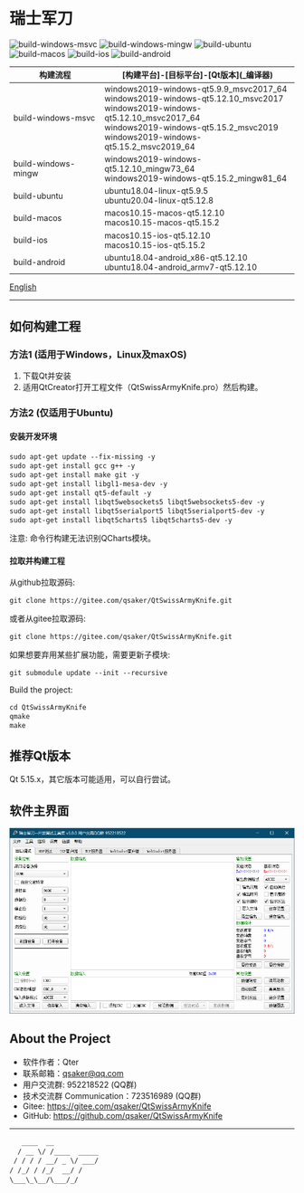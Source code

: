 # 瑞士军刀

![build-windows-msvc](https://github.com/qsaker/QtSwissArmyKnife/workflows/build-windows-msvc/badge.svg)
![build-windows-mingw](https://github.com/qsaker/QtSwissArmyKnife/workflows/build-windows-mingw/badge.svg)
![build-ubuntu](https://github.com/qsaker/QtSwissArmyKnife/workflows/build-ubuntu/badge.svg)
![build-macos](https://github.com/qsaker/QtSwissArmyKnife/workflows/build-macos/badge.svg)
![build-ios](https://github.com/qsaker/QtSwissArmyKnife/workflows/build-ios/badge.svg)
![build-android](https://github.com/qsaker/QtSwissArmyKnife/workflows/build-android/badge.svg)

|构建流程|\[构建平台\]-\[目标平台\]-\[Qt版本\]\(_编译器\)|
|----|----|
|build-windows-msvc|windows2019-windows-qt5.9.9_msvc2017_64</br>windows2019-windows-qt5.12.10_msvc2017</br>windows2019-windows-qt5.12.10_msvc2017_64</br>windows2019-windows-qt5.15.2_msvc2019</br>windows2019-windows-qt5.15.2_msvc2019_64|
|build-windows-mingw|windows2019-windows-qt5.12.10_mingw73_64</br> windows2019-windows-qt5.15.2_mingw81_64|
|build-ubuntu|ubuntu18.04-linux-qt5.9.5</br>ubuntu20.04-linux-qt5.12.8|
|build-macos|macos10.15-macos-qt5.12.10</br>macos10.15-macos-qt5.15.2|
|build-ios|macos10.15-ios-qt5.12.10</br>macos10.15-ios-qt5.15.2|
|build-android|ubuntu18.04-android_x86-qt5.12.10</br>ubuntu18.04-android_armv7-qt5.12.10|

[English](../../README.md)
***************

## 如何构建工程

### 方法1 (适用于Windows，Linux及maxOS)

1. 下载Qt并安装
2. 适用QtCreator打开工程文件（QtSwissArmyKnife.pro）然后构建。

### 方法2 (仅适用于Ubuntu)

#### 安装开发环境

```(shell)
sudo apt-get update --fix-missing -y
sudo apt-get install gcc g++ -y
sudo apt-get install make git -y
sudo apt-get install libgl1-mesa-dev -y
sudo apt-get install qt5-default -y
sudo apt-get install libqt5websockets5 libqt5websockets5-dev -y
sudo apt-get install libqt5serialport5 libqt5serialport5-dev -y
sudo apt-get install libqt5charts5 libqt5charts5-dev -y
```

注意: 命令行构建无法识别QCharts模块。

#### 拉取并构建工程

从github拉取源码:

```(shell)
git clone https://gitee.com/qsaker/QtSwissArmyKnife.git
```

或者从gitee拉取源码:

```(shell)
git clone https://gitee.com/qsaker/QtSwissArmyKnife.git
```

如果想要弃用某些扩展功能，需要更新子模块:

```(shell)
git submodule update --init --recursive
```

Build the project:

```(shell)
cd QtSwissArmyKnife
qmake
make
```

## 推荐Qt版本

Qt 5.15.x，其它版本可能适用，可以自行尝试。

## 软件主界面

![MainWindow.png](MainWindow.png)

## About the Project

* 软件作者：Qter
* 联系邮箱：qsaker@qq.com
* 用户交流群: 952218522 (QQ群)
* 技术交流群 Communication：723516989 (QQ群)
* Gitee: <https://gitee.com/qsaker/QtSwissArmyKnife>
* GitHub: <https://github.com/qsaker/QtSwissArmyKnife>

***************

```txt
   ____  __
  / __ \/ /____  _____
 / / / / __/ _ \/ ___/
/ /_/ / /_/  __/ /
\___\_\__/\___/_/

```
